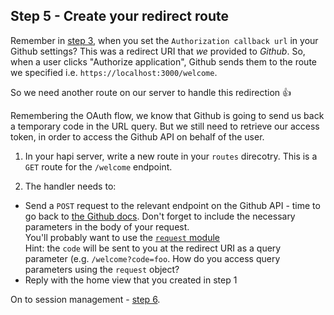 ## Step 5 - Create your redirect route

Remember in [step 3](./step3.md), when you set the `Authorization callback url` in your Github settings? This was a redirect URI that _we_ provided to _Github_. So, when a user clicks "Authorize application", Github sends them to the route we specified i.e. `https://localhost:3000/welcome`.

So we need another route on our server to handle this redirection :+1:

Remembering the OAuth flow, we know that Github is going to send us back a temporary code in the URL query. But we still need to retrieve our access token, in order to access the Github API on behalf of the user.

1. In your hapi server, write a new route in your `routes` direcotry. This is a `GET` route for the `/welcome` endpoint.

2. The handler needs to:
  + Send a `POST` request to the relevant endpoint on the Github API - time to go back to [the Github docs](https://developer.github.com/v3/oauth). Don't forget to include the necessary parameters in the body of your request.  
  You'll probably want to use the [`request` module](https://www.npmjs.com/package/request)  
  Hint: the `code` will be sent to you at the redirect URI as a query parameter (e.g. `/welcome?code=foo`. How do you access query parameters using the `request` object?
  + Reply with the home view that you created in step 1

On to session management - [step 6](./step6.md).
